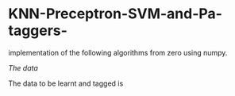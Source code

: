 # KNN-Preceptron-SVM-and-Pa-taggers-
implementation of the following algorithms from zero using numpy.

*The data*

The data to be learnt and tagged is 
